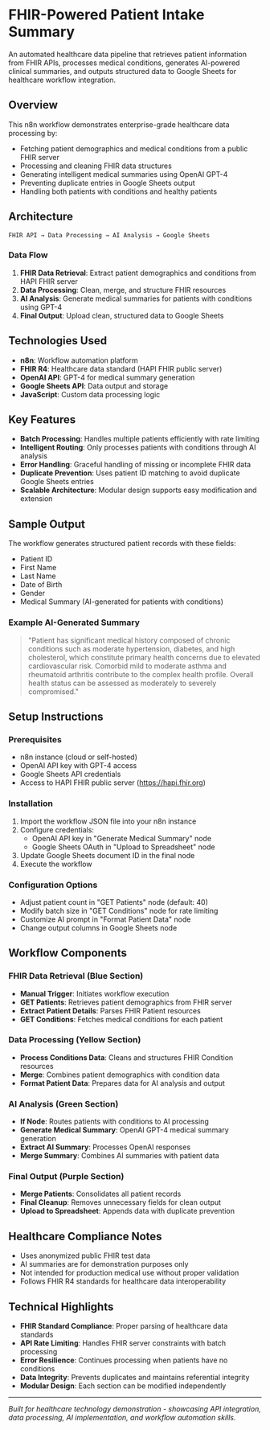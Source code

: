 # FHIR-Powered Patient Intake Summary

An automated healthcare data pipeline that retrieves patient information from FHIR APIs, processes medical conditions, generates AI-powered clinical summaries, and outputs structured data to Google Sheets for healthcare workflow integration.

## Overview

This n8n workflow demonstrates enterprise-grade healthcare data processing by:
- Fetching patient demographics and medical conditions from a public FHIR server
- Processing and cleaning FHIR data structures 
- Generating intelligent medical summaries using OpenAI GPT-4
- Preventing duplicate entries in Google Sheets output
- Handling both patients with conditions and healthy patients

## Architecture

```
FHIR API → Data Processing → AI Analysis → Google Sheets
```

### Data Flow
1. **FHIR Data Retrieval**: Extract patient demographics and conditions from HAPI FHIR server
2. **Data Processing**: Clean, merge, and structure FHIR resources 
3. **AI Analysis**: Generate medical summaries for patients with conditions using GPT-4
4. **Final Output**: Upload clean, structured data to Google Sheets

## Technologies Used

- **n8n**: Workflow automation platform
- **FHIR R4**: Healthcare data standard (HAPI FHIR public server)
- **OpenAI API**: GPT-4 for medical summary generation
- **Google Sheets API**: Data output and storage
- **JavaScript**: Custom data processing logic

## Key Features

- **Batch Processing**: Handles multiple patients efficiently with rate limiting
- **Intelligent Routing**: Only processes patients with conditions through AI analysis
- **Error Handling**: Graceful handling of missing or incomplete FHIR data
- **Duplicate Prevention**: Uses patient ID matching to avoid duplicate Google Sheets entries
- **Scalable Architecture**: Modular design supports easy modification and extension

## Sample Output

The workflow generates structured patient records with these fields:
- Patient ID
- First Name
- Last Name  
- Date of Birth
- Gender
- Medical Summary (AI-generated for patients with conditions)

### Example AI-Generated Summary
> "Patient has significant medical history composed of chronic conditions such as moderate hypertension, diabetes, and high cholesterol, which constitute primary health concerns due to elevated cardiovascular risk. Comorbid mild to moderate asthma and rheumatoid arthritis contribute to the complex health profile. Overall health status can be assessed as moderately to severely compromised."

## Setup Instructions

### Prerequisites
- n8n instance (cloud or self-hosted)
- OpenAI API key with GPT-4 access
- Google Sheets API credentials
- Access to HAPI FHIR public server (https://hapi.fhir.org)

### Installation
1. Import the workflow JSON file into your n8n instance
2. Configure credentials:
   - OpenAI API key in "Generate Medical Summary" node
   - Google Sheets OAuth in "Upload to Spreadsheet" node
3. Update Google Sheets document ID in the final node
4. Execute the workflow

### Configuration Options
- Adjust patient count in "GET Patients" node (default: 40)
- Modify batch size in "GET Conditions" node for rate limiting
- Customize AI prompt in "Format Patient Data" node
- Change output columns in Google Sheets node

## Workflow Components

### FHIR Data Retrieval (Blue Section)
- **Manual Trigger**: Initiates workflow execution
- **GET Patients**: Retrieves patient demographics from FHIR server
- **Extract Patient Details**: Parses FHIR Patient resources
- **GET Conditions**: Fetches medical conditions for each patient

### Data Processing (Yellow Section) 
- **Process Conditions Data**: Cleans and structures FHIR Condition resources
- **Merge**: Combines patient demographics with condition data
- **Format Patient Data**: Prepares data for AI analysis and output

### AI Analysis (Green Section)
- **If Node**: Routes patients with conditions to AI processing
- **Generate Medical Summary**: OpenAI GPT-4 medical summary generation
- **Extract AI Summary**: Processes OpenAI responses
- **Merge Summary**: Combines AI summaries with patient data

### Final Output (Purple Section)
- **Merge Patients**: Consolidates all patient records
- **Final Cleanup**: Removes unnecessary fields for clean output
- **Upload to Spreadsheet**: Appends data with duplicate prevention

## Healthcare Compliance Notes

- Uses anonymized public FHIR test data
- AI summaries are for demonstration purposes only
- Not intended for production medical use without proper validation
- Follows FHIR R4 standards for healthcare data interoperability

## Technical Highlights

- **FHIR Standard Compliance**: Proper parsing of healthcare data standards
- **API Rate Limiting**: Handles FHIR server constraints with batch processing
- **Error Resilience**: Continues processing when patients have no conditions
- **Data Integrity**: Prevents duplicates and maintains referential integrity
- **Modular Design**: Each section can be modified independently

---

*Built for healthcare technology demonstration - showcasing API integration, data processing, AI implementation, and workflow automation skills.*
